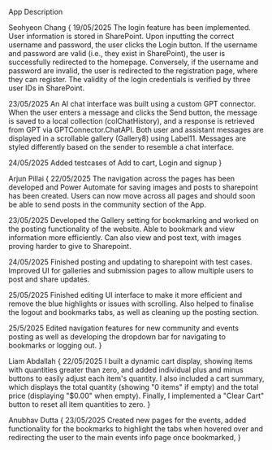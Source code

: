 App Description

Seohyeon Chang
{
19/05/2025
The login feature has been implemented. User information is stored in SharePoint. Upon inputting the correct username and password,
the user clicks the Login button. If the username and password are valid (i.e., they exist in SharePoint), the user is successfully redirected to the homepage.
Conversely, if the username and password are invalid, the user is redirected to the registration page, where they can register. 
The validity of the login credentials is verified by three user IDs in SharePoint.

23/05/2025
An AI chat interface was built using a custom GPT connector. When the user enters a message and clicks the Send button, the message is saved to a local collection (colChatHistory), and a response is retrieved from GPT via GPTConnector.ChatAPI. Both user and assistant messages are displayed in a scrollable gallery (Gallery8) using Label11. Messages are styled differently based on the sender to resemble a chat interface.

24/05/2025
Added testcases of Add to cart, Login and signup
}

Arjun Pillai
{
22/05/2025
The navigation across the pages has been developed and Power Automate for saving images and posts to sharepoint has been created. 
Users can now move across all pages and should soon be able to send posts in the community section of the App.

23/05/2025
Developed the Gallery setting for bookmarking and worked on the posting functionality of the website. 
Able to bookmark and view information more efficiently. Can also view and post text, with images proving harder to give to Sharepoint.

24/05/2025
Finished posting and updating to sharepoint with test cases. Improved UI for galleries and submission pages to allow multiple users to post and share updates.

25/05/2025
Finished editing UI interface to make it more efficient and remove the blue highlights or issues with scrolling. 
Also helped to finalise the logout and bookmarks tabs, as well as cleaning up the posting section.

25/5/2025
Edited navigation features for new community and events posting as well as developing the dropdown bar for navigating to bookmarks or logging out.
}


Liam Abdallah
{
22/05/2025
I built a dynamic cart display, showing items with quantities greater than zero, and added individual plus and minus buttons to easily adjust each item's quantity. 
I also included a cart summary, which displays the total quantity (showing "0 items" if empty) and the total price (displaying "$0.00" when empty). 
Finally, I implemented a "Clear Cart" button to reset all item quantities to zero.
}


Anubhav Dutta
{
23/05/2025
Created new pages for the events, added functionality for the bookmarks to highlight the tabs when hovered over and redirecting the user to the main events info page once bookmarked,
}






